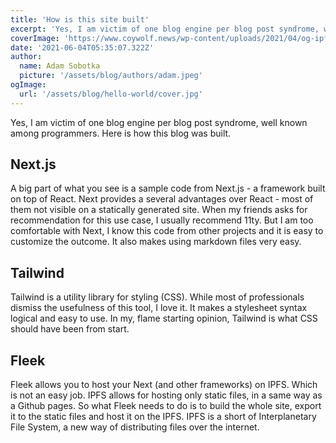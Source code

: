 ```yaml
---
title: 'How is this site built'
excerpt: 'Yes, I am victim of one blog engine per blog post syndrome, well known among programmers. Here is how this blog was built.'
coverImage: 'https://www.coywolf.news/wp-content/uploads/2021/04/og-ipfs.png'
date: '2021-06-04T05:35:07.322Z'
author:
  name: Adam Sobotka
  picture: '/assets/blog/authors/adam.jpeg'
ogImage:
  url: '/assets/blog/hello-world/cover.jpg'
---
```


Yes, I am victim of one blog engine per blog post syndrome, well known among programmers. Here is how this blog was built.

## Next.js

A big part of what you see is a sample code from Next.js - a framework built on top of React. Next provides a several advantages over React - most of them not visible on a statically generated site. When my friends asks for recommendation for this use case, I usually recommend 11ty. But I am too comfortable with Next, I know this code from other projects and it is easy to customize the outcome. It also makes using markdown files very easy.

## Tailwind

Tailwind is a utility library for styling (CSS). While most of professionals dismiss the usefulness of this tool, I love it. It makes a stylesheet syntax logical and easy to use. In my, flame starting opinion, Tailwind is what CSS should have been from start.

## Fleek

Fleek allows you to host your Next (and other frameworks) on IPFS. Which is not an easy job. IPFS allows for hosting only static files, in a same way as a Github pages. So what Fleek needs to do is to build the whole site, export it to the static files and host it on the IPFS. IPFS is a short of Interplanetary File System, a new way of distributing files over the internet.
